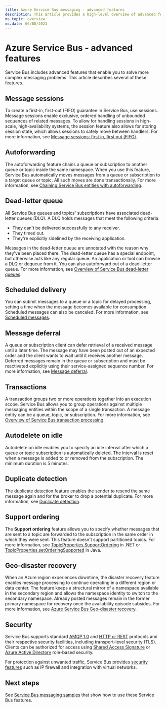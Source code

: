 ```yaml
---
title: Azure Service Bus messaging - advanced features
description: This article provides a high-level overview of advanced features in Azure Service Bus. 
ms.topic: overview
ms.date: 06/08/2023
---
```


# Azure Service Bus - advanced features
Service Bus includes advanced features that enable you to solve more complex messaging problems. This article describes several of these features.

## Message sessions
To create a first-in, first-out (FIFO) guarantee in Service Bus, use sessions. Message sessions enable exclusive, ordered handling of unbounded sequences of related messages. To allow for handling sessions in high-scale, high-availability systems, the session feature also allows for storing session state, which allows sessions to safely move between handlers. For more information, see [Message sessions: first in, first out (FIFO)](message-sessions.md).

## Autoforwarding
The autoforwarding feature chains a queue or subscription to another queue or topic inside the same namespace. When you use this feature, Service Bus automatically moves messages from a queue or subscription to a target queue or topic. All such moves are done transactionally. For more information, see [Chaining Service Bus entities with autoforwarding](service-bus-auto-forwarding.md).

## Dead-letter queue
All Service Bus queues and topics' subscriptions have associated dead-letter queues (DLQ). A DLQ holds messages that meet the following criteria: 

- They can't be delivered successfully to any receiver.
- They timed out.
- They're explicitly sidelined by the receiving application. 

Messages in the dead-letter queue are annotated with the reason why they've been placed there. The dead-letter queue has a special endpoint, but otherwise acts like any regular queue. An application or tool can browse a DLQ or dequeue from it. You can also autoforward out of a dead-letter queue. For more information, see [Overview of Service Bus dead-letter queues](service-bus-dead-letter-queues.md).

## Scheduled delivery
You can submit messages to a queue or a topic for delayed processing, setting a time when the message becomes available for consumption. Scheduled messages can also be canceled. For more information, see [Scheduled messages](message-sequencing.md#scheduled-messages).

## Message deferral
A queue or subscription client can defer retrieval of a received message until a later time. The message may have been posted out of an expected order and the client wants to wait until it receives another message. Deferred messages remain in the queue or subscription and must be reactivated explicitly using their service-assigned sequence number. For more information, see [Message deferral](message-deferral.md).

## Transactions
A transaction groups two or more operations together into an execution scope. Service Bus allows you to group operations against multiple messaging entities within the scope of a single transaction. A message entity can be a queue, topic, or subscription. For more information, see [Overview of Service Bus transaction processing](service-bus-transactions.md).

## Autodelete on idle
Autodelete on idle enables you to specify an idle interval after which a queue or topic subscription is automatically deleted. The interval is reset when a message is added to or removed from the subscription. The minimum duration is 5 minutes. 

## Duplicate detection
The duplicate detection feature enables the sender to resend the same message again and for the broker to drop a potential duplicate. For more information, see [Duplicate detection](duplicate-detection.md).

## Support ordering
The **Support ordering** feature allows you to specify whether messages that are sent to a topic are forwarded to the subscription in the same order in which they were sent. This feature doesn't support partitioned topics. For more information, see [TopicProperties.SupportOrdering](/dotnet/api/azure.messaging.servicebus.administration.topicproperties.supportordering) in .NET or [TopicProperties.setOrderingSupported](/java/api/com.azure.messaging.servicebus.administration.models.topicproperties.setorderingsupported) in Java.

## Geo-disaster recovery
When an Azure region experiences downtime, the disaster recovery feature enables message processing to continue operating in a different region or data center. The feature keeps a structural mirror of a namespace available in the secondary region and allows the namespace identity to switch to the secondary namespace. Already posted messages remain in the former primary namespace for recovery once the availability episode subsides. For more information, see [Azure Service Bus Geo-disaster recovery](service-bus-geo-dr.md).

## Security
Service Bus supports standard [AMQP 1.0](service-bus-amqp-overview.md) and [HTTP or REST](/rest/api/servicebus/) protocols and their respective security facilities, including transport-level security (TLS). Clients can be authorized for access using [Shared Access Signature](service-bus-sas.md) or [Azure Active Directory](service-bus-authentication-and-authorization.md) role-based security. 

For protection against unwanted traffic, Service Bus provides [security features](network-security.md) such as IP firewall and integration with virtual networks. 

## Next steps
See [Service Bus messaging samples](service-bus-samples.md) that show how to use these Service Bus features.
